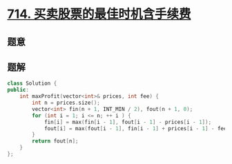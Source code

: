 #  [714. 买卖股票的最佳时机含手续费](https://leetcode-cn.com/problems/best-time-to-buy-and-sell-stock-with-transaction-fee/)

## 题意



## 题解



```c++
class Solution {
public:
    int maxProfit(vector<int>& prices, int fee) {
        int n = prices.size();
        vector<int> fin(n + 1, INT_MIN / 2), fout(n + 1, 0);
        for (int i = 1; i <= n; ++ i ) {
            fin[i] = max(fin[i - 1], fout[i - 1] - prices[i - 1]);
            fout[i] = max(fout[i - 1], fin[i - 1] + prices[i - 1] - fee);
        }
        return fout[n];
    }
};
```



```python3

```

